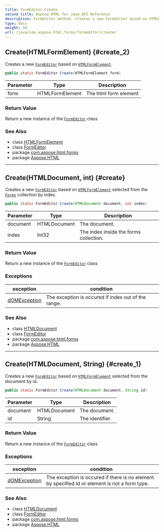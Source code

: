 ```yaml
---
title: FormEditor.Create
second_title: Aspose.HTML for Java API Reference
description: FormEditor method. Creates a new FormEditor based on HTMLFormElement
type: docs
weight: 10
url: /java/com.aspose.html.forms/formeditor/create/
---
```

## Create(HTMLFormElement) {#create_2}

Creates a new [`FormEditor`](../) based on [`HTMLFormElement`](../../../com.aspose.html/htmlformelement/).

```java
public static FormEditor Create(HTMLFormElement form)
```

| Parameter | Type | Description |
| --- | --- | --- |
| form | HTMLFormElement | The html form element |

### Return Value

Return a new instance of the [`FormEditor`](../) class

### See Also

* class [HTMLFormElement](../../../com.aspose.html/htmlformelement/)
* class [FormEditor](../)
* package [com.aspose.html.forms](../../formeditor/)
* package [Aspose.HTML](../../../)

---

## Create(HTMLDocument, int) {#create}

Creates a new [`FormEditor`](../) based on [`HTMLFormElement`](../../../com.aspose.html/htmlformelement/) selected from the [`Forms`](../../../com.aspose.html/htmldocument/forms/) collection by index.

```java
public static FormEditor Create(HTMLDocument document, int index)
```

| Parameter | Type | Description |
| --- | --- | --- |
| document | HTMLDocument | The document. |
| index | Int32 | The index inside the forms collection. |

### Return Value

Return a new instance of the [`FormEditor`](../) class

### Exceptions

| exception | condition |
| --- | --- |
| [dOMException](../../../com.aspose.html.dom/domexception/) | The exception is occured if index out of the range. |

### See Also

* class [HTMLDocument](../../../com.aspose.html/htmldocument/)
* class [FormEditor](../)
* package [com.aspose.html.forms](../../formeditor/)
* package [Aspose.HTML](../../../)

---

## Create(HTMLDocument, String) {#create_1}

Creates a new [`FormEditor`](../) based on [`HTMLFormElement`](../../../com.aspose.html/htmlformelement/) selected from the document by id.

```java
public static FormEditor Create(HTMLDocument document, String id)
```

| Parameter | Type | Description |
| --- | --- | --- |
| document | HTMLDocument | The document. |
| id | String | The identifier. |

### Return Value

Return a new instance of the [`FormEditor`](../) class

### Exceptions

| exception | condition |
| --- | --- |
| [dOMException](../../../com.aspose.html.dom/domexception/) | The exception is occured if there is no element by specified Id or element is not a form type. |

### See Also

* class [HTMLDocument](../../../com.aspose.html/htmldocument/)
* class [FormEditor](../)
* package [com.aspose.html.forms](../../formeditor/)
* package [Aspose.HTML](../../../)
